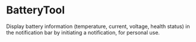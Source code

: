 # BatteryTool
Display battery information (temperature, current, voltage, health status) in the notification bar by initiating a notification, for personal use.
